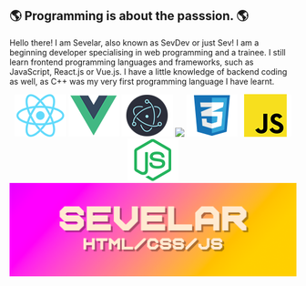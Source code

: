 

## 🌎 Programming is about the passsion. 🌎
Hello there! I am Sevelar, also known as SevDev or just Sev! I am a beginning developer specialising in web programming and a trainee. I still learn frontend programming languages and frameworks, such as JavaScript, React.js or Vue.js. I have a little knowledge of backend coding as well, as C++ was my very first programming language I have learnt.

<div align="center">
  <img src="./internals/img/react-padded-90.png" />
  <img src="./internals/img/vue-padded-90.png" />
  <img src="./internals/img/electron-padded-90.png" />
  <img src="./internals/img/html5-router-padded-90.png" />
  <img src="./internals/img/css-padded-90.png" />
  <img src="./internals/img/javascript-padded-90.png" />
  <img src="./internals/img/node-padded-90.png" />
</div>

<img src="https://raw.githubusercontent.com/Sevelar/Sevelar/master/gh-banner.png" alt="banner">
<!--
**Sevelar/Sevelar** is a ✨ _special_ ✨ repository because its `README.md` (this file) appears on your GitHub profile.

Here are some ideas to get you started:

- 🔭 I’m currently working on ...
- 🌱 I’m currently learning ...
- 👯 I’m looking to collaborate on ...
- 🤔 I’m looking for help with ...
- 💬 Ask me about ...
- 📫 How to reach me: ...
- 😄 Pronouns: ...
- ⚡ Fun fact: ...
-->
